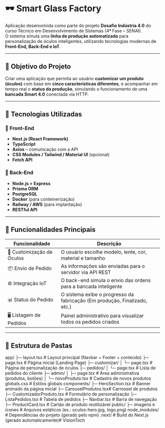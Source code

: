 # 🕶️ Smart Glass Factory

Aplicação desenvolvida como parte do projeto **Desafio Indústria 4.0** do curso Técnico em Desenvolvimento de Sistemas (4ª Fase – SENAI).  
O sistema simula uma **linha de produção automatizada** para personalização de óculos inteligentes, utilizando tecnologias modernas de **Front-End, Back-End e IoT**.

---

## 🚀 Objetivo do Projeto

Criar uma aplicação que permita ao usuário **customizar um produto (óculos)** com base em **cinco características diferentes**, e acompanhar em tempo real o **status da produção**, simulando o funcionamento de uma **bancada Smart 4.0** conectada via HTTP.

---

## 🧩 Tecnologias Utilizadas

### 🔹 Front-End
- **Next.js (React Framework)**
- **TypeScript**
- **Axios** – comunicação com a API
- **CSS Modules / Tailwind / Material UI** (opcional)
- **Fetch API**

### 🔹 Back-End
- **Node.js + Express**
- **Prisma ORM**
- **PostgreSQL**
- **Docker** (para conteinerização)
- **Railway / AWS** (para implantação)
- **RESTful API**

---

## 🧠 Funcionalidades Principais

| Funcionalidade | Descrição |
|----------------|------------|
| 🧱 Customização de Óculos | O usuário escolhe modelo, lente, cor, material e tamanho |
| 📦 Envio de Pedido | As informações são enviadas para o servidor via API REST |
| ⚙️ Integração IoT | O back-end simula o envio das ordens para a bancada inteligente |
| 📊 Status do Pedido | O sistema exibe o progresso da fabricação (Em produção, Finalizado, etc.) |
| 🖥️ Listagem de Pedidos | Painel administrativo para visualizar todos os pedidos criados |

---

## 📁 Estrutura de Pastas

app/
├─ layout.tsx # Layout principal (Navbar + Footer + conteúdo)
├─ page.tsx # Página inicial (Landing Page)
├─ customizar/
│ └─ page.tsx # Página de personalização de óculos
├─ pedidos/
│ └─ page.tsx # Lista de pedidos do cliente
├─ admin/
│ ├─ page.tsx # Área administrativa (produtos, botões)
│ └─ novoProduto.tsx # Cadastro de novos produtos
globals.css # Estilos globais
components/
├─ HeroSection.tsx # Banner animado da página inicial
├─ CarouselProdutos.tsx# Carrossel de produtos
├─ CustomizadorProduto.tsx # Formulário de personalização
├─ ListaPedidos.tsx # Tabela de pedidos
├─ Navbar.tsx # Barra de navegação
├─ ProductCard.tsx # Cartão de produto reutilizável
public/
├─ imagens e ícones # Arquivos estáticos (ex.: oculos-hero.jpg, logo.png)
node_modules/ # Dependências do projeto (gerado pelo npm)
.next/ # Build do Next.js (gerado automaticamente)#   V i s i o n T e c h  
 
